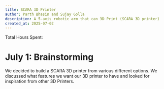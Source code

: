 ```yaml
---
title: SCARA 3D Printer
author: Parth Bhasin and Sujay Golla
description: A 5-axis robotic arm that can 3D Print (SCARA 3D printer) 
created_at: 2025-07-02
---
```


Total Hours Spent: 

# July 1: Brainstorming
We decided to build a SCARA 3D printer from various different options. We discussed what features we want our 3D printer to have and looked for inspiration from other 3D Printers.
